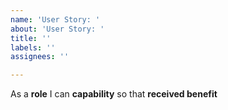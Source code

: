 ```yaml
---
name: 'User Story: '
about: 'User Story: '
title: ''
labels: ''
assignees: ''

---
```


As a **role** I can **capability** so that **received benefit**
